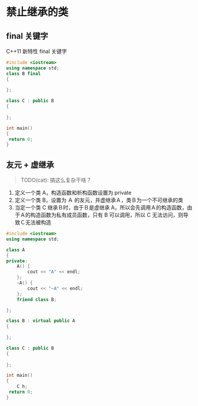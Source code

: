 # 禁止继承的类

## final 关键字

C++11 新特性 final 关键字

```C++
#include <iostream>
using namespace std;
class B final
{
    
};

class C : public B 
{
    
};

int main()
{
 return 0;
}
```

## 友元 + 虚继承

> TODO(cat): 搞这么复杂干啥？

1. 定义一个类 A，构造函数和析构函数设置为 private
2. 定义一个类 B，设置为 Ａ 的友元，并虚继承Ａ，类Ｂ为一个不可继承的类
3. 当定一个类 C 继承Ｂ时，由于Ｂ是虚继承 A，所以会先调用Ａ的构造函数，由于Ａ的构造函数为私有成员函数，只有 B 可以调用，所以 C 无法访问，则导致Ｃ无法被构造

```c++
#include <iostream>
using namespace std;

class A
{
private:
    A() {
        cout << "A" << endl;
    };
    ~A() {
        cout << "~A" << endl;
    };
    friend class B;

};

class B : virtual public A
{
    
};

class C : public B 
{
    
};

int main()
{
    C h;
 return 0;
}
```